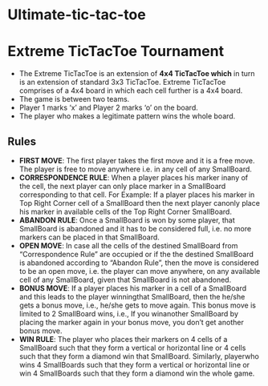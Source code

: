 # Ultimate-tic-tac-toe

# Extreme TicTacToe Tournament

- The Extreme TicTacToe is an extension of **4x4 TicTacToe which**  in turn is an extension of standard 3x3 TicTacToe. Extreme TicTacToe  comprises of a 4x4 board in which each cell further is a 4x4 board.
- The game is between two teams.
- Player 1 marks ‘x’ and Player 2 marks ‘o’ on the board.
- The player who makes a legitimate pattern wins the whole board.

## **Rules**

- **FIRST MOVE**:  The first player takes the first move  and it is a free move. The player is free to move anywhere i.e. in any  cell of any SmallBoard.
- **CORRESPONDENCE RULE**:  When a player places his  marker inany of the cell, the next player can only place marker in a  SmallBoard corresponding to that cell. For Example: If a player places  his marker in Top Right Corner cell of a SmallBoard then the next player  canonly place his marker in available cells of the Top Right Corner  SmallBoard.
- **ABANDON RULE**:  Once a SmallBoard is won by some  player, that SmallBoard is abandoned and it has to be considered full,  i.e. no more markers can be placed in that SmallBoard.
- **OPEN MOVE**:  In case all the cells of the destined  SmallBoard from “Correspondence Rule” are occupied or if the the  destined SmallBoard is abandoned according to “Abandon Rule”, then the  move is considered to be an open move, i.e. the player can move  anywhere, on any available cell of any SmallBoard, given that SmallBoard  is not abandoned.
- **BONUS MOVE**:  If a player places his marker in a  cell of a SmallBoard and this leads to the player winningthat  SmallBoard, then the he/she gets a bonus move, i.e., he/she gets to move  again. This bonus move is limited to 2 SmallBoard wins, i.e., If you  winanother SmallBoard by placing the marker again in your bonus move,  you don’t get another bonus move.
- **WIN RULE**:  The player who places their markers on 4  cells of a SmallBoard such that they form a vertical or horizontal line  or 4 cells such that they form a diamond win that SmallBoard.  Similarly, playerwho wins 4 SmallBoards such that they form a vertical  or horizontal line or win 4 SmallBoards such that they form a diamond  win the  whole game.